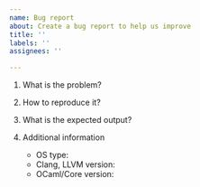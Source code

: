 ```yaml
---
name: Bug report
about: Create a bug report to help us improve
title: ''
labels: ''
assignees: ''

---
```


1. What is the problem?

2. How to reproduce it?

3. What is the expected output?

4. Additional information

   - OS type:
   - Clang, LLVM version:
   - OCaml/Core version:
